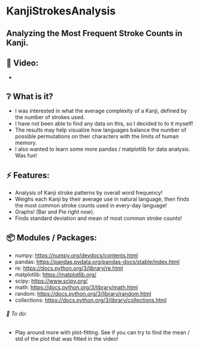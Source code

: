 # KanjiStrokesAnalysis

## Analyzing the Most Frequent Stroke Counts in Kanji.

## :cinema: Video:
* 

## :grey_question: What is it?
* I was interested in what the average complexity of a Kanji, defined by the number of strokes used.
* I have not been able to find any data on this, so I decided to to it myself!
* The results may help visualize how languages balance the number of possible permutations on their characters with the limits of human memory.
* I also wanted to learn some more pandas / matplotlib for data analysis. Was fun!

## :zap: Features:
* Analysis of Kanji stroke patterns by overall word frequency!
* Weighs each Kanji by their average use in natural language, then finds the most common stroke counts used in every-day language!
* Graphs! (Bar and Pie right now).
* Finds standard deviation and mean of most common stroke counts!

## :package: Modules / Packages:
* numpy: https://numpy.org/devdocs/contents.html
* pandas: https://pandas.pydata.org/pandas-docs/stable/index.html
* re: https://docs.python.org/3/library/re.html
* matplotlib: https://matplotlib.org/
* scipy: https://www.scipy.org/
* math: https://docs.python.org/3/library/math.html
* random: https://docs.python.org/3/library/random.html
* collections: https://docs.python.org/3/library/collections.html


###### :hammer: To do:
* Play around more with plot-fitting. See if you can try to find the mean / std of the plot that was fitted in the video!

